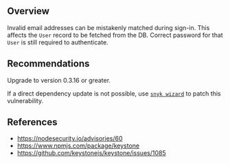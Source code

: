 ## Overview
Invalid email addresses can be mistakenly matched during sign-in. This affects the `User` record to be fetched from the DB. Correct password for that `User` is still required to authenticate.

## Recommendations
Upgrade to version 0.3.16 or greater. 

If a direct dependency update is not possible, use [`snyk wizard`](https://snyk.io/docs/using-snyk#wizard) to patch this vulnerability.

## References
- https://nodesecurity.io/advisories/60
- https://www.npmjs.com/package/keystone
- https://github.com/keystonejs/keystone/issues/1085
